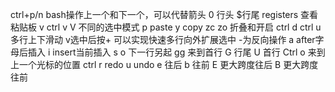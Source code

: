 ctrl+p/n bash操作上一个和下一个，可以代替箭头
0 行头 $行尾
registers 查看粘贴板
v ctrl v V 不同的选中模式
p paste
y copy
zc zo 折叠和开启
ctrl d ctrl u 多行上下滑动
v选中后按+ 可以实现快速多行向外扩展选中 -为反向操作
a after字母后插入
i insert当前插入
s 
o 下一行另起
gg 来到首行
G 行尾
U 首行
Ctrl o 来到上一个光标的位置
ctrl r redo
u undo
e 往后
b 往前
E 更大跨度往后
B 更大跨度往前
